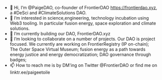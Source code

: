 - 👋 Hi, I’m @PaigeDAO, co-founder of FrontierDAO  https://frontierdao.xyz, a #DeSci and #ClimateSolutions DAO.
- 👀 I’m interested in science,engineering, technology incubation using Web3 tooling. In particular fusion energy, space exploration and climate solutions.
- 🌱 I’m currently building our DAO, FrontierDAO.xyz
- 💞️ I’m looking to collaborate on a number of projects. Our DAO is project focused. We currently are working on FrontierRegistry (IP on-chain); The Outer Space Virtual Museum;  fusion energy as a path towards energy justice and energy democratization; DAO governance through badges; 
- 📫 How to reach me is by DM'ing on Twitter @FrontierDAO or find me on linktr.ee/paigeetoile

<!---
PaigeDAO/PaigeDAO is a ✨ special ✨ repository because its `README.md` (this file) appears on your GitHub profile.
You can click the Preview link to take a look at your changes.
--->
